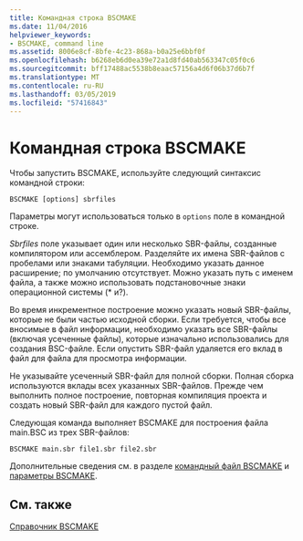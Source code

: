 ```yaml
---
title: Командная строка BSCMAKE
ms.date: 11/04/2016
helpviewer_keywords:
- BSCMAKE, command line
ms.assetid: 8006e8cf-8bfe-4c23-868a-b0a25e6bbf0f
ms.openlocfilehash: b6268eb6d0ea39e72a1d8fd40ab563347c05f0c6
ms.sourcegitcommit: bff17488ac5538b8eaac57156a4d6f06b37d6b7f
ms.translationtype: MT
ms.contentlocale: ru-RU
ms.lasthandoff: 03/05/2019
ms.locfileid: "57416843"
---
```

# <a name="bscmake-command-line"></a>Командная строка BSCMAKE

Чтобы запустить BSCMAKE, используйте следующий синтаксис командной строки:

```
BSCMAKE [options] sbrfiles
```

Параметры могут использоваться только в `options` поле в командной строке.

*Sbrfiles* поле указывает один или несколько SBR-файлы, созданные компилятором или ассемблером. Разделяйте их имена SBR-файлов с пробелами или знаками табуляции. Необходимо указать данное расширение; по умолчанию отсутствует. Можно указать путь с именем файла, а также можно использовать подстановочные знаки операционной системы (\* и?).

Во время инкрементное построение можно указать новый SBR-файлы, которые не были частью исходной сборки. Если требуется, чтобы все вносимые в файл информации, необходимо указать все SBR-файлы (включая усеченные файлы), которые изначально использовались для создания BSC-файле. Если опустить SBR-файл удаляется его вклад в файл для файла для просмотра информации.

Не указывайте усеченный SBR-файл для полной сборки. Полная сборка используются вклады всех указанных SBR-файлов. Прежде чем выполнить полное построение, повторная компиляция проекта и создать новый SBR-файл для каждого пустой файл.

Следующая команда выполняет BSCMAKE для построения файла main.BSC из трех SBR-файлов:

```
BSCMAKE main.sbr file1.sbr file2.sbr
```

Дополнительные сведения см. в разделе [командный файл BSCMAKE](../../build/reference/bscmake-command-file-response-file.md) и [параметры BSCMAKE](../../build/reference/bscmake-options.md).

## <a name="see-also"></a>См. также

[Справочник ВSCMAKE](../../build/reference/bscmake-reference.md)
